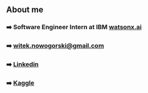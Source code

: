 ## About me
 ### :arrow_right: Software Engineer Intern at IBM [watsonx.ai](https://www.ibm.com/products/watsonx-ai)
 ### :arrow_right: witek.nowogorski@gmail.com 
 ### :arrow_right: [Linkedin](https://www.linkedin.com/in/wnowogorski/)
 ### :arrow_right: [Kaggle](https://www.kaggle.com/witoldnowogrski)   


